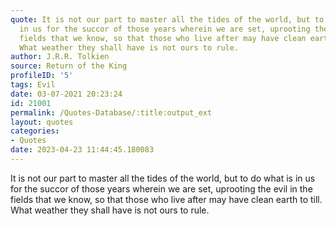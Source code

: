 ```yaml
---
quote: It is not our part to master all the tides of the world, but to do what is
  in us for the succor of those years wherein we are set, uprooting the evil in the
  fields that we know, so that those who live after may have clean earth to till.
  What weather they shall have is not ours to rule.
author: J.R.R. Tolkien
source: Return of the King
profileID: '5'
tags: Evil
date: 03-07-2021 20:23:24
id: 21001
permalink: /Quotes-Database/:title:output_ext
layout: quotes
categories:
- Quotes
date: 2023-04-23 11:44:45.180083
---
```

It is not our part to master all the tides of the world, but to do what is in us for the succor of those years wherein we are set, uprooting the evil in the fields that we know, so that those who live after may have clean earth to till. What weather they shall have is not ours to rule.